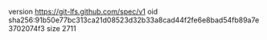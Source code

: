 version https://git-lfs.github.com/spec/v1
oid sha256:91b50e77bc313ca21d08523d32b33a8cad44f2fe6e8bad54fb89a7e3702074f3
size 2711
